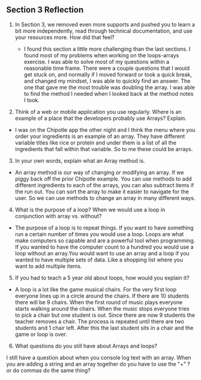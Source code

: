 ## Section 3 Reflection

1. In Section 3, we removed even more supports and pushed you to learn a bit more independently, read through technical documentation, and use your resources more. How did that feel?

     * I found this section a little more challenging than the last sections. I found most of my problems when working on the loops-arrays exercise. I was able to solve most of my questions within a reasonable time frame. There were a couple questions that I would get stuck on, and normally if I moved forward or took a quick break, and changed my mindset, I was able to quickly find an answer. The one that gave me the most trouble was doubling the array. I was able to find the method I needed when I looked back at the method notes I took.  

2. Think of a web or mobile application you use regularly. Where is an example of a place that the developers probably use Arrays? Explain.

  * I was on the Chipotle app the other night and I think the menu where you order your ingredients is an example of an array. They have different variable titles like rice or protein and under them is a list of all the ingredients that fall within that variable. So to me these could be arrays.


3. In your own words, explain what an Array method is.

  * An array method is our way of changing or modifying an array. If we piggy back off the prior Chipotle example. You can use methods to add different ingredients to each of the arrays, you can also subtract items if the run out. You can sort the array to make it easier to navigate for the user. So we can use methods to change an array in many different ways.  


4. What is the purpose of a loop? When we would use a loop in conjunction with array vs. without?

  * The purpose of a loop is to repeat things. If you want to have something run a certain number of times you would use a loop. Loops are what make computers so capable and are a powerful tool when programming. If you wanted to have the computer count to a hundred you would use a loop without an array.You would want to use an array and a loop if you wanted to have multiple sets of data. Like a shopping list where you want to add multiple items.



5. If you had to teach a 5 year old about loops, how would you explain it?
  * A loop is a lot like the game musical chairs. For the very first loop everyone lines up in a circle around the chairs. If there are 10 students there will be 9 chairs. When the first round of music plays everyone starts walking around the chairs. When the music stops everyone tries to pick a chair but one student is out. Since there are now 9 students the teacher removes a chair. The process is repeated until there are two students and 1 chair left. After this the last student sits in a chair and the game or loop is over.  

6. What questions do you still have about Arrays and loops?

I still have a question about when you console log text with an array. When you are adding a string and an array together do you have to use the "+" ? or do commas do the same thing?
